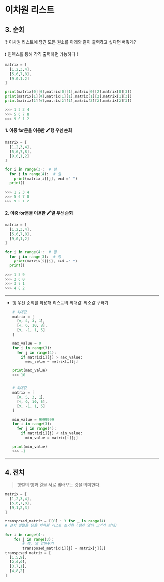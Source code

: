 # 이차원 리스트 

## 3. 순회

❓ 이차원 리스트에 담긴 모든 원소를 아래와 같이 출력하고 싶다면 어떻게?

❗️ 인덱스를 통해 각각 출력하면 가능하다 !

```python
matrix = [
  [1,2,3,4],
  [5,6,7,8],
  [9,0,1,2]
]

print(matrix[0][0],matrix[0][1],matrix[0][2],matrix[0][3])
print(matrix[1][0],matrix[1][1],matrix[1][2],matrix[1][3])
print(matrix[2][0],matrix[2][1],matrix[2][2],matrix[2][3])

>>> 1 2 3 4
>>> 5 6 7 8
>>> 9 0 1 2 
```



#### 1. 이중 for문을 이용한 🖍행 우선 순회

```python
matrix = [
  [1,2,3,4],
  [5,6,7,8],
  [9,0,1,2]
]

for i in range(3):  # 행
  for j in range(4):  # 열
    print(matrix[i][j], end =" ")
  print()
  
>>> 1 2 3 4
>>> 5 6 7 8
>>> 9 0 1 2 
```



#### 2. 이중 for문을 이용한 🖍열 우선 순회

```python
matrix = [
  [1,2,3,4],
  [5,6,7,8],
  [9,0,1,2]
]

for i in range(4):  # 열
  for j in range(3):  # 행
    print(matrix[i][j], end =" ")
  print()
  
>>> 1 5 9
>>> 2 6 0
>>> 3 7 1
>>> 4 8 2
```

---

- 행 우선 순회를 이용해 리스트의 최대값, 최소값 구하기

  ```python
  # 최대값
  matrix = [
    [0, 5, 3, 1],
    [4, 6, 10, 8],
    [9, -1, 1, 5]
  ]
  
  max_value = 0
  for i in range(3):
    for j in range(4):
      if matrix[i][j] > max_value:
        max_value = matrix[i][j]
  
  print(max_value)
  >>> 10
  
  
  # 최대값
  matrix = [
    [0, 5, 3, 1],
    [4, 6, 10, 8],
    [9, -1, 1, 5]
  ]
  
  min_value = 9999999
  for i in range(3):
    for j in range(4):
      if matrix[i][j] < min_value:
        min_value = matrix[i][j]
        
  print(min_value)
  >>> -1
  ```

----

## 4. 전치

> 행렬의 행과 열을 서로 맞바꾸는 것을 의미한다.

```python
matrix = [
  [1,2,3,4],
  [5,6,7,8],
  [9,1,2,3]
]

transposed_matrix = [[0] * 3 for _ in range(4)
# 전치 행렬을 담을 이차원 리스트 초기화 (행과 열의 크기가 반대)  
                     
for i in range(4):
    for j in range(3):
        # 행, 열 맞바꾸기            
        transposed_matrix[i][j] = matrix[j][i]
transposed_matrix = [
  [1,5,9],
  [2,6,0],
  [3,7,1],
  [4,8,2]
]         
```

